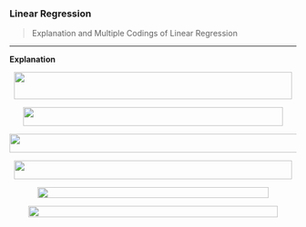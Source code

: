 ### Linear Regression
> Explanation and Multiple Codings of Linear Regression
---

__Explanation__ <br/>

<p align="center"><img src="/tex/adea8c91533888bf11cbe02e5b68d98e.svg?invert_in_darkmode&sanitize=true" align=middle width=488.42933535000003pt height=47.93392394999999pt/></p>

<p align="center"><img src="/tex/7753edaee9fdfa867def55bd95b75658.svg?invert_in_darkmode&sanitize=true" align=middle width=455.04988649999996pt height=32.990165999999995pt/></p>


<p align="center"><img src="/tex/1c1b6162254b0f1a7c80a8c32e11e5de.svg?invert_in_darkmode&sanitize=true" align=middle width=524.4902519999999pt height=32.990165999999995pt/></p>


<p align="center"><img src="/tex/8f5fc1ab9cda77279e64908dbcc6c6fc.svg?invert_in_darkmode&sanitize=true" align=middle width=488.21640615pt height=32.990165999999995pt/></p>


<p align="center"><img src="/tex/5a325ce54e9a979120c5f494e4f8bf18.svg?invert_in_darkmode&sanitize=true" align=middle width=405.4951494pt height=19.2192264pt/></p>


<p align="center"><img src="/tex/3f2c4a2eee57e63cf5d8f87a3cfed243.svg?invert_in_darkmode&sanitize=true" align=middle width=437.71270785pt height=19.8128106pt/></p>


